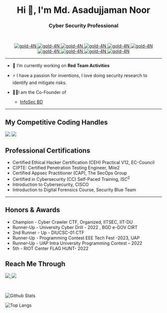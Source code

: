 <h1 align="center">Hi 👋, I'm Md. Asadujjaman Noor</h1>
<h3 align="center">Cyber Security Professional </h3>

<br>


<p align="center">
  <a href="https://github.com/gold-4N"> <img src="https://img.shields.io/badge/C-lightblue.svg?style=for-the-badge&logo=cplusplus" alt="gold-4N" /> </a>
  <a href="https://github.com/gold-4N"> <img src="https://img.shields.io/badge/C++-lightblue.svg?style=for-the-badge&logo=cplusplus" alt="gold-4N" /> </a>
  <a href="https://github.com/gold-4N"> <img src="https://img.shields.io/badge/Python-lightblue.svg?style=for-the-badge" alt="gold-4N" /> </a>
  <a href="https://github.com/gold-4N"> <img src="https://img.shields.io/badge/BashScript-lightblue.svg?style=for-the-badge" alt="gold-4N" /> </a>
  <a href="https://github.com/gold-4N"> <img src="https://img.shields.io/badge/Django-lightblue.svg?style=for-the-badge" alt="gold-4N" /> </a>
  <a href="https://github.com/gold-4N"> <img src="https://img.shields.io/badge/DRF-lightblue.svg?style=for-the-badge" alt="gold-4N" /> </a>
  <a href="https://github.com/gold-4N"> <img src="https://img.shields.io/badge/SQL-lightblue.svg?style=for-the-badge" alt="gold-4N" /> </a>
  <a href="https://github.com/gold-4N"> <img src="https://img.shields.io/badge/VAPT-lightblue.svg?style=for-the-badge" alt="gold-4N" /> </a>
  <a href="https://github.com/gold-4N"> <img src="https://img.shields.io/badge/Reverse Engineering-lightblue.svg?style=for-the-badge" alt="gold-4N" /> </a>
  <a href="https://github.com/gold-4N"> <img src="https://img.shields.io/badge/Malware Analysis-lightblue.svg?style=for-the-badge" alt="gold-4N" /> </a>
  
</p>


<hr>

- 🔭 I’m currently working on **Red Team Activities**

- ⚡ I have a passion for inventions, I love doing security research to identify and 
mitigate risks. 

- 👨‍💼I am the Co-Founder of
  - [InfoSec BD](https://www.linkedin.com/company/infosec-bd23?originalSubdomain=bd)

 
<hr>

## My Competitive Coding Handles

<a href="https://www.codechef.com/users/golda"><img src="https://img.shields.io/badge/Codechef-1536-green?style=for-the-badge"></a>
<a href="https://codeforces.com/profile/golda"><img src="https://img.shields.io/badge/Codeforces-1092-rgb(128%2C128%2C128)?style=for-the-badge"></a>


## Professional Certifications 
- Certified Ethical Hacker Certification (CEH) Practical V12, EC-Council
- C)PTE: Certified Penetration Testing Engineer, Mile2
- Certified Appsec Practitioner (CAP), The SecOps Group
- Certified in Cybersecurity (CC) Self-Paced Training, $ISC^2$
- Introduction to Cybersecurity, CISCO
- Introduction to Digital Forensics Course, Security Blue Team

<hr>

## Honors & Awards

- Champion - Cyber Crawler CTF, Organized, IITSEC, IIT-DU
- Runner-Up - University Cyber Drill - 2022 , BGD e-GOV CIRT
- 2nd Runner - Up - DIUCSC-01 CTF
- Runner-Up - Programming Contest EEE Tech Fest -2023, UAP
- Runner-Up - UAP Intra University Programming Contest – 2022
- 5th - RIOT Center FLAG HUNT- 2022

## Reach Me Through
[![ ](https://img.shields.io/badge/LinkedIn-0077B5?style=for-the-badge&logo=linkedin&logoColor=white) ](https://www.linkedin.com/in/md-asadujjaman-noor-2124a7113/)
[![ ](https://img.shields.io/badge/Contact-0077B5?style=for-the-badge&logo=gmail&logoColor=white) ](mailto:asadujjaman1122@gmail.com)

<br>

![Github Stats](https://github-readme-stats-one-bice.vercel.app/api?username=gold-4N&show_icons=true&include_all_commits=true&count_private=true&role=OWNER,ORGANIZATION_MEMBER,COLLABORATOR)

![Top Langs](https://github-readme-stats.vercel.app/api/top-langs/?username=gold-4N&hide=TeX&layout=compact)
